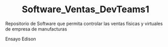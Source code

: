 
<h1 align="center"> Software_Ventas_DevTeams1 </h1>
Repositorio de Software que permita controlar las ventas físicas y virtuales de empresa de manufacturas

Ensayo Edison
